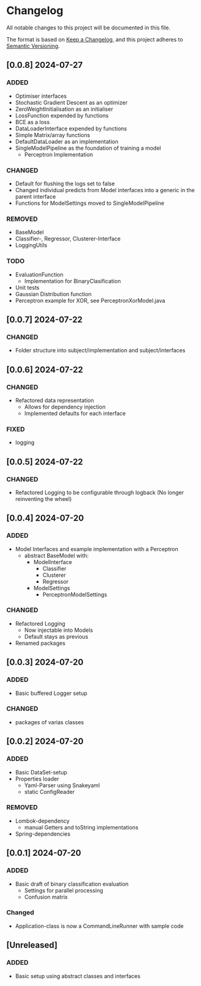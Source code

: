 # Changelog

All notable changes to this project will be documented in this file.

The format is based on [Keep a Changelog](https://keepachangelog.com/en/1.1.0/),
and this project adheres to [Semantic Versioning](https://semver.org/spec/v2.0.0.html).

## [0.0.8] 2024-07-27
### ADDED
- Optimiser interfaces
- Stochastic Gradient Descent as an optimizer
- ZeroWeightInitialisation as an initialiser
- LossFunction expended by functions
- BCE as a loss
- DataLoaderInterface expended by functions
- Simple Matrix/array functions
- DefaultDataLoader as an implementation
- SingleModelPipeline as the foundation of training a model
    - Perceptron Implementation

### CHANGED
- Default for flushing the logs set to false
- Changed individual predicts from Model interfaces into a generic in the parent interface
- Functions for ModelSettings moved to SingleModelPipeline
### REMOVED
- BaseModel 
- Classifier-, Regressor, Clusterer-Interface
- LoggingUtils
### TODO
- EvaluationFunction
    - Implementation for BinaryClasification
- Unit tests
- Gaussian Distribution function
- Perceptron example for XOR, see PerceptronXorModel.java

## [0.0.7] 2024-07-22
### CHANGED
- Folder structure into subject/implementation and subject/interfaces

## [0.0.6] 2024-07-22
### CHANGED
- Refactored data representation 
    - Allows for dependency injection
    - Implemented defaults for each interface
### FIXED
- logging

## [0.0.5] 2024-07-22
### CHANGED
- Refactored Logging to be configurable through logback (No longer reinventing the wheel)

## [0.0.4] 2024-07-20
### ADDED
- Model Interfaces and example implementation with a Perceptron
    - abstract BaseModel with:
        - ModelInterface
            - Classifier
            - Clusterer
            - Regressor
        - ModelSettings
            - PerceptronModelSettings
        
### CHANGED
- Refactored Logging
    - Now injectable into Models
    - Default stays as previous
- Renamed packages

## [0.0.3] 2024-07-20
### ADDED
- Basic buffered Logger setup
### CHANGED
- packages of varias classes

## [0.0.2] 2024-07-20
### ADDED
- Basic DataSet-setup
- Properties loader
    - Yaml-Parser using Snakeyaml
    - static ConfigReader

### REMOVED
- Lombok-dependency
    - manual Getters and toString implementations
- Spring-dependencies

## [0.0.1] 2024-07-20

### ADDED
- Basic draft of binary classification evaluation
    - Settings for parallel processing
    - Confusion matrix

### Changed
- Application-class is now a CommandLineRunner with sample code 

## [Unreleased]

### ADDED
- Basic setup using abstract classes and interfaces